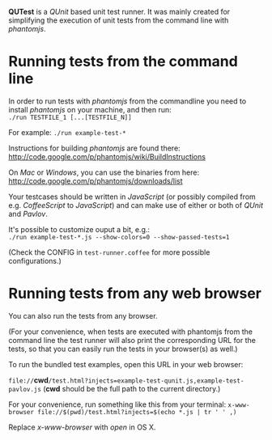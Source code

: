 **QUTest** is a *QUnit* based unit test runner. It was mainly created for
simplifying the execution of unit tests from the command line with
*phantomjs*.

# Running tests from the command line

In order to run tests with *phantomjs* from the commandline you need to
install *phantomjs* on your machine, and then run:  
`./run TESTFILE_1 [...[TESTFILE_N]]`

For example:
`./run example-test-*`

Instructions for building *phantomjs* are found there:
http://code.google.com/p/phantomjs/wiki/BuildInstructions

On *Mac* or *Windows*, you can use the binaries from here:
http://code.google.com/p/phantomjs/downloads/list

Your testcases should be written in *JavaScript* (or possibly compiled
from e.g. *CoffeeScript* to *JavaScript*) and can make use of either or
both of *QUnit* and *Pavlov*.


It's possible to customize ouput a bit, e.g.:  
`./run example-test-*.js --show-colors=0 --show-passed-tests=1`

(Check the CONFIG in `test-runner.coffee` for more possible configurations.)


# Running tests from any web browser

You can also run the tests from any browser.

(For your convenience, when tests are executed with phantomjs from the
command line the test runner will also print the corresponding URL for
the tests, so that you can easily run the tests in your browser(s) as
well.)

To run the bundled test examples, open this URL in your web browser:

`file://`**cwd**`/test.html?injects=example-test-qunit.js,example-test-pavlov.js`
(**cwd** should be the full path to the current directory.)

For your convenience, run something like this from your terminal:
`x-www-browser file://$(pwd)/test.html?injects=$(echo *.js | tr ' ' ,)`

Replace *x-www-browser* with *open* in OS X.

